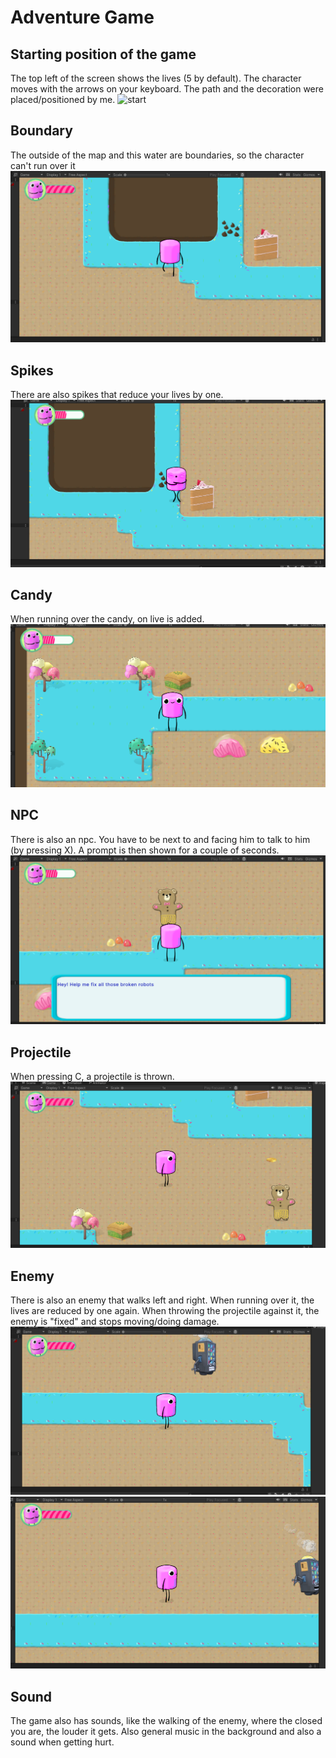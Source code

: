 # Adventure Game
## Starting position of the game
The top left of the screen shows the lives (5 by default). The character moves with the arrows on your keyboard. The path and the decoration were placed/positioned by me.
![start](Images/start2.png)

## Boundary
The outside of the map and this water are boundaries, so the character can't run over it
![Boundary](Images/boundary.png)

## Spikes
There are also spikes that reduce your lives by one.
![Spikes](Images/hurt.png)

## Candy
When running over the candy, on live is added.
![Candy](Images/candy.png)

## NPC
There is also an npc. You have to be next to and facing him to talk to him (by pressing X). A prompt is then shown for a couple of seconds.
![NPC](Images/npc.png)

## Projectile
When pressing C, a projectile is thrown.
![Projectile](Images/projectile.png)

## Enemy
There is also an enemy that walks left and right. When running over it, the lives are reduced by one again. When throwing the projectile against it, the enemy is "fixed" and stops moving/doing damage.
![Enemy](Images/enemy.png)
![Fixing enemy](Images/fixing.png)

## Sound
The game also has sounds, like the walking of the enemy, where the closed you are, the louder it gets. Also general music in the background and also a sound when getting hurt.
